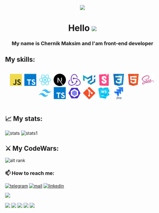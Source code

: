 <!-- HEARER -->
<div align="center">
<!--      <a href="https://gitlab.com/pasterzoom" target="_blank"> -->
        <img src="https://capsule-render.vercel.app/api?type=waving&color=394&height=250&section=header&text=Maksim%20Chernik&desc=frontend%20developer&animation=fadeIn&fontColor=fff&fontSize=75&fontAlign=58&fontAlignY=64&descSize=28&descAlign=82.5&descAlignY=17"/>
</div>
    </a>
<!-- /HEARER -->
<h1 align="center">Hello 
<img src="https://github.com/blackcater/blackcater/raw/main/images/Hi.gif" height="32"/></h1>
<h3 align="center">My name is Chernik Maksim and I'am front-end developer</h3>

##  My skills:

<div align="left">
<!-- <img alt="JS" src="https://img.shields.io/badge/JavaScript-F7DF1E?style=for-the-badge&logo=javascript&logoColor=black">
<img alt="React" src="https://img.shields.io/badge/react-%2320232a.svg?style=for-the-badge&logo=react&logoColor=%2361DAFB">
<img alt="NEXT.js" src="https://img.shields.io/badge/next-%2320232a.svg?style=for-the-badge&logo=next&logoColor=%2361DAFB">
<img alt="Redux" src="https://img.shields.io/badge/Redux-593D88?style=for-the-badge&logo=redux&logoColor=white">
<img alt="Redux Toolkit" src="https://img.shields.io/badge/Redux Toolkit-593D88?style=for-the-badge&logo=redux&logoColor=white">
<img alt="TypeScript" src="https://img.shields.io/badge/TypeScript-007ACC?style=for-the-badge&logo=typescript&logoColor=white"> 
<img alt="React-Router" src="https://img.shields.io/badge/React Router-f44250?style=for-the-badge&logo=react-router&logoColor=black"/>
<img alt="Axios" src="https://img.shields.io/badge/Axios-000000?style=for-the-badge&logo=axios&logoColor=white"/>
<img alt="Formik" src="https://img.shields.io/badge/Formik/Yup-black?style=for-the-badge&logo=formik&logoColor=white">
<img alt="nodejs" src="https://img.shields.io/badge/node.js-6DA55F?style=for-the-badge&logo=node.js&logoColor=white"/>
<img alt="Postman" src="https://img.shields.io/badge/Postman-FF6C37?style=for-the-badge&logo=postman&logoColor=white"/>
<img src="https://img.shields.io/badge/HTML5-E34F26?style=for-the-badge&logo=html5&logoColor=white" alt="HTML">
<img alt="CSS3" src="https://img.shields.io/badge/CSS3-1572B6?style=for-the-badge&logo=css3&logoColor=white">
<img alt="MaterialUI" src="https://img.shields.io/badge/MUI-%230081CB.svg?style=for-the-badge&logo=mui&logoColor=white">
<img alt="Styled-components" src="https://img.shields.io/badge/styled components-c71585?style=for-the-badge&logo=styled-components&logoColor=palevioletred">
<img alt="webstorm" src="https://img.shields.io/badge/webstorm-143?style=for-the-badge&logo=webstorm&logoColor=white&color=black">
<img alt="github" src="https://img.shields.io/badge/github-%23121011.svg?style=for-the-badge&logo=github&logoColor=white">
<img alt="git" src="https://img.shields.io/badge/git-%23F05033.svg?style=for-the-badge&logo=git&logoColor=white"> -->
</div>
<br/>

<div align="center">
    <a href="https://ru.wikipedia.org/wiki/JavaScript" target="_blank">
        <img src="https://github.com/devicons/devicon/blob/master/icons/javascript/javascript-original.svg"
             title="JavaScript" alt="JavaScript"
             width="40" height="40"/></a>&nbsp;
    <img src="https://github.com/devicons/devicon/blob/master/icons/typescript/typescript-original.svg"
             title="TypeScript" alt="TypeScript"
             width="40" height="40"/></a>&nbsp;
    <a href="https://reactjs.org/" target="_blank">
        <img src="https://github.com/devicons/devicon/blob/master/icons/react/react-original.svg"
             title="React" alt="React"
             width="40" height="40"/></a>&nbsp;
    <a href="https://nextjs.org/" target="_blank">
        <img src="https://github.com/devicons/devicon/blob/master/icons/nextjs/nextjs-original.svg"
             title="NextJS" alt="NextJS "
             width="40" height="40"/></a>&nbsp; 
    <a href="https://redux.js.org/" target="_blank">
        <img src="https://github.com/devicons/devicon/blob/master/icons/redux/redux-original.svg"
             title="Redux" alt="Redux "
             width="40" height="40"/></a>&nbsp;
<!--     <a href="https://angular.io/" target="_blank">
        <img src="https://github.com/devicons/devicon/blob/master/icons/angularjs/angularjs-original.svg"
             title="Angular" alt="Angular "
             width="40" height="40"/></a>&nbsp;          -->
    <a href="https://mui.com/" target="_blank">
        <img src="https://github.com/devicons/devicon/blob/master/icons/materialui/materialui-original.svg"
             title="Material UI" alt="Material UI"
             width="40" height="40"/></a>&nbsp;
    <a href="https://storybook.js.org/" target="_blank">
        <img src="https://github.com/devicons/devicon/blob/master/icons/storybook/storybook-original.svg"
             title="Story book" alt="Story book"
             width="40" height="40"/></a>&nbsp;
    <a href="https://en.wikipedia.org/wiki/CSS" target="_blank">
        <img src="https://github.com/devicons/devicon/blob/master/icons/css3/css3-original.svg"
             title="CSS3" alt="CSS"
             width="40" height="40"/></a>&nbsp;
    <a href="https://en.wikipedia.org/wiki/HTML" target="_blank">
        <img src="https://github.com/devicons/devicon/blob/master/icons/html5/html5-original.svg"
             title="HTML5" alt="HTML"
             width="40" height="40"/></a>&nbsp;
    <a href="https://sass-lang.com/" target="_blank">
        <img src="https://github.com/devicons/devicon/blob/master/icons/sass/sass-original.svg"
             title="SASS" alt="SASS"
             width="40" height="40"/></a>&nbsp;     
     <a href="https://tailwindcss.com/" target="_blank">
        <img src="https://github.com/devicons/devicon/blob/master/icons/tailwindcss/tailwindcss-plain.svg"
             title="TailwindCSS" alt="TailwindCSS"
             width="40" height="40"/></a>&nbsp; 
        <img src="https://github.com/devicons/devicon/blob/master/icons/typescript/typescript-original.svg"
             title="TypeScript" alt="TypeScript"
             width="40" height="40"/></a>&nbsp;
    <a href="https://eslint.org/" target="_blank">
        <img src="https://github.com/devicons/devicon/blob/master/icons/eslint/eslint-original.svg"
             title="Eslint" alt="Eslint "
             width="40" height="40"/></a>&nbsp;  
<!--     <a href="https://socket.io/" target="_blank">
        <img src="https://github.com/devicons/devicon/blob/master/icons/socketio/socketio-original.svg"
             title="Socket.io" alt="Socket.io "
             width="40" height="40"/></a>&nbsp;   -->
    <a href="https://git-scm.com/" target="_blank">
        <img src="https://github.com/devicons/devicon/blob/master/icons/git/git-original.svg"
             title="Git" alt="Git"
             width="40" height="40"/></a>&nbsp;
<!--     <a href="https://en.wikipedia.org/wiki/Adobe_Photoshop" target="_blank">
        <img src="https://github.com/devicons/devicon/blob/master/icons/photoshop/photoshop-line.svg"
             title="Photoshop" alt="Photoshop"
             width="40" height="40"/></a>&nbsp; -->
    <a href="https://www.jetbrains.com/webstorm/" target="_blank">
    <img src="https://github.com/devicons/devicon/blob/master/icons/webstorm/webstorm-plain.svg"
         title="WebStorm" alt="WebStorm"
         width="40" height="40"/></a>&nbsp;
    <a href="https://www.atlassian.com/ru/software/jira" target="_blank">
    <img src="https://github.com/devicons/devicon/blob/master/icons/jira/jira-original-wordmark.svg"
         title="Jira" alt="Jira"
         width="40" height="40"/></a>&nbsp;
</div>

<br/>

## 📈 My stats: ##

<img style="height: 200px" alt="stats" src="https://github-readme-stats.vercel.app/api?username=Chernik1991&show_icons=true&theme=dracula"/> 
<img style="height: 200px" alt="stats1" src="https://github-readme-stats.vercel.app/api/top-langs/?username=Chernik1991&layout=compact&theme=dracula"/>

## ⚔️ My CodeWars: ## 

![alt rank](https://www.codewars.com/users/Chernik1991/badges/large)

### 📫 How to reach me: ###

[<img src="https://img.shields.io/badge/Telegram-2CA5E0?style=for-the-badge&logo=telegram&logoColor=white" alt='telegram'/>](https://t.me/maks5059585)
[<img src='https://img.shields.io/badge/Gmail-D14836?style=for-the-badge&logo=gmail&logoColor=white' alt='mail'/>](mailto:chernik5059585@gmail.com)
[<img alt="linkedin" src="https://img.shields.io/badge/LinkedIn-0077B5?style=for-the-badge&logo=linkedin&logoColor=white" />](https://www.linkedin.com/in/maksim-chernik-8751a4229/)

![](https://github-readme-streak-stats.herokuapp.com/?user=Chernik1991)

![](https://github-profile-summary-cards.vercel.app/api/cards/profile-details?username=Chernik1991&theme=solarized_dark)
![](https://github-profile-summary-cards.vercel.app/api/cards/most-commit-language?username=Chernik1991&theme=solarized_dark)
![](https://github-profile-summary-cards.vercel.app/api/cards/repos-per-language?username=Chernik1991&theme=solarized_dark)
![](https://github-profile-summary-cards.vercel.app/api/cards/stats?username=Chernik1991&theme=solarized_dark)
![](https://github-profile-summary-cards.vercel.app/api/cards/productive-time?username=Chernik1991&theme=solarized_dark)
